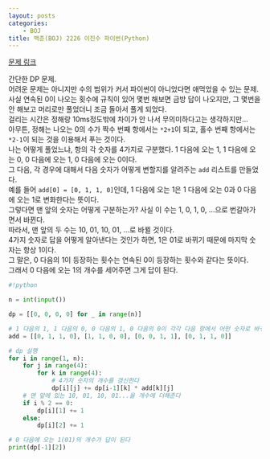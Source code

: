 ```yaml
---
layout: posts
categories:
    - BOJ
title: 백준(BOJ) 2226 이진수 파이썬(Python)
---
```


[문제 링크](https://www.acmicpc.net/problem/2226)

간단한 DP 문제.  
어려운 문제는 아니지만 수의 범위가 커서 파이썬이 아니었다면 애먹었을 수 있는 문제.  
사실 연속된 0이 나오는 횟수에 규칙이 있어 몇번 해보면 금방 답이 나오지만, 그 몇번을 안 해보고 머리로만 풀었더니 조금 돌아서 풀게 되었다.  
걸리는 시간은 정해랑 10ms정도밖에 차이가 안 나서 무의미하다고는 생각하지만...  
아무튼, 정해는 나오는 0의 수가 짝수 번째 항에서는 `*2+1`이 되고, 홀수 번째 항에서는 `*2-1`이 되는 것을 이용해서 푸는 것이다.  
나는 어떻게 풀었느냐, 항의 각 숫자를 4가지로 구분했다. 1 다음에 오는 1, 1 다음에 오는 0, 0 다음에 오는 1, 0 다음에 오는 0이다.  
그 다음, 각 경우에 대해서 다음 숫자가 어떻게 변할지를 알려주는 `add` 리스트를 만들었다.  
예를 들어 `add[0] = [0, 1, 1, 0]`인데, 1 다음에 오는 1은 1 다음에 오는 0과 0 다음에 오는 1로 변화한다는 뜻이다.  
그렇다면 맨 앞의 숫자는 어떻게 구분하는가? 사실 이 수는 1, 0, 1, 0, ...으로 번갈아가면서 바뀐다.  
따라서, 맨 앞의 두 수는 10, 01, 10, 01, ...로 바뀔 것이다.  
4가지 숫자로 답을 어떻게 알아낸다는 것인가 하면, 1은 01로 바뀌기 때문에 마지막 숫자는 항상 1이다.  
그 말은, 0 다음의 1이 등장하는 횟수는 연속된 0이 등장하는 횟수와 같다는 뜻이다.  
그래서 0 다음에 오는 1의 개수를 세어주면 그게 답이 된다.

```python
#!python

n = int(input())

dp = [[0, 0, 0, 0] for _ in range(n)]

# 1 다음의 1, 1 다음의 0, 0 다음의 1, 0 다음의 0이 각각 다음 항에서 어떤 숫자로 바뀌는지를 매핑함
add = [[0, 1, 1, 0], [1, 1, 0, 0], [0, 0, 1, 1], [0, 1, 1, 0]]

# dp 실행
for i in range(1, n):
    for j in range(4):
        for k in range(4):
            # 4가지 숫자의 개수를 갱신한다
            dp[i][j] += dp[i-1][k] * add[k][j]
    # 맨 앞에 있는 10, 01, 10, 01...을 개수에 더해준다
    if i % 2 == 0:
        dp[i][1] += 1
    else:
        dp[i][2] += 1

# 0 다음에 오는 1(01)의 개수가 답이 된다
print(dp[-1][2])
```

